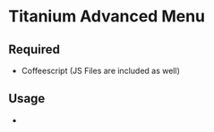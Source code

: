 Titanium Advanced Menu
======================

Required
--------
- Coffeescript (JS Files are included as well)

Usage
-----
-

